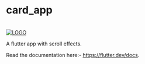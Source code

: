 # card_app
<br>
<a href="https://ibb.co/nBg9LJ2"><img src="https://i.ibb.co/68nzWCh/LOGO.png" alt="LOGO" border="0"></a>
<br>

A flutter app with scroll effects.

Read the documentation here:- https://flutter.dev/docs.
